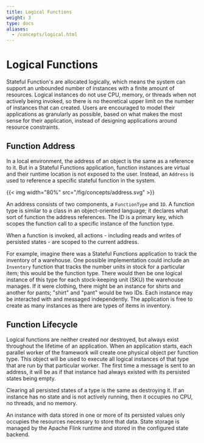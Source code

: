 ```yaml
---
title: Logical Functions
weight: 3
type: docs
aliases:
  - /concepts/logical.html
---
```

<!--
Licensed to the Apache Software Foundation (ASF) under one
or more contributor license agreements.  See the NOTICE file
distributed with this work for additional information
regarding copyright ownership.  The ASF licenses this file
to you under the Apache License, Version 2.0 (the
"License"); you may not use this file except in compliance
with the License.  You may obtain a copy of the License at

  http://www.apache.org/licenses/LICENSE-2.0

Unless required by applicable law or agreed to in writing,
software distributed under the License is distributed on an
"AS IS" BASIS, WITHOUT WARRANTIES OR CONDITIONS OF ANY
KIND, either express or implied.  See the License for the
specific language governing permissions and limitations
under the License.
-->

# Logical Functions

Stateful Function's are allocated logically, which means the system can support an unbounded number of instances with a finite amount of resources.
Logical instances do not use CPU, memory, or threads when not actively being invoked, so there is no theoretical upper limit on the number of instances that can created.
Users are encouraged to model their applications as granularly as possible, based on what makes the most sense for their application, instead of designing applications around resource constraints.



## Function Address

In a local environment, the address of an object is the same as a reference to it.
But in a Stateful Functions application, function instances are virtual and their runtime location is not exposed to the user.
Instead, an ``Address`` is used to reference a specific stateful function in the system.

{{< img width="80%" src="/fig/concepts/address.svg" >}}

An address consists of two components, a ``FunctionType`` and ``ID``.
A function type is similar to a class in an object-oriented language; it declares what sort of function the address references.
The ID is a primary key, which scopes the function call to a specific instance of the function type.

When a function is invoked, all actions - including reads and writes of persisted states - are scoped to the current address.

For example, imagine there was a Stateful Functions application to track the inventory of a warehouse.
One possible implementation could include an ``Inventory`` function that tracks the number units in stock for a particular item; this would be the function type.
There would then be one logical instance of this type for each stock-keeping unit (SKU) the warehouse manages.
If it were clothing, there might be an instance for shirts and another for pants; "shirt" and "pant" would be two IDs.
Each instance may be interacted with and messaged independently.
The application is free to create as many instances as there are types of items in inventory.

## Function Lifecycle

Logical functions are neither created nor destroyed, but always exist throughout the lifetime of an application.
When an application starts, each parallel worker of the framework will create one physical object per function type.
This object will be used to execute all logical instances of that type that are run by that particular worker.
The first time a message is sent to an address, it will be as if that instance had always existed with its persisted states being empty.

Clearing all persisted states of a type is the same as destroying it.
If an instance has no state and is not actively running, then it occupies no CPU, no threads, and no memory.

An instance with data stored in one or more of its persisted values only occupies the resources necessary to store that data.
State storage is managed by the Apache Flink runtime and stored in the configured state backend.
